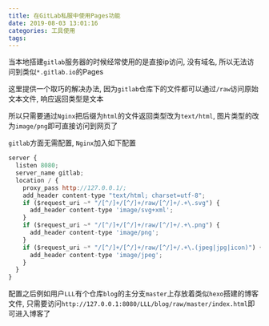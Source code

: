 ```yaml
---
title: 在GitLab私服中使用Pages功能
date: 2019-08-03 13:01:16
categories: 工具使用
tags:
---
```


当本地搭建`gitlab`服务器的时候经常使用的是直接ip访问, 没有域名, 所以无法访问到类似`*.gitlab.io`的Pages

这里提供一个取巧的解决办法, 因为`gitlab`仓库下的文件都可以通过`/raw`访问原始文本文件, 响应返回类型是文本

所以只需要通过`Nginx`把后缀为`html`的文件返回类型改为`text/html`, 图片类型的改为`image/png`即可直接访问到网页了

`gitlab`方面无需配置, `Nginx`加入如下配置

```js
server {
  listen 8080;
  server_name gitlab;
  location / {
    proxy_pass http://127.0.0.1/;
    add_header content-type "text/html; charset=utf-8";
    if ($request_uri ~* "/[^/]+/[^/]+/raw/[^/]+/.+\.svg") {  
      add_header content-type 'image/svg+xml';  
    }
    if ($request_uri ~* "/[^/]+/[^/]+/raw/[^/]+/.+\.png") {  
      add_header content-type 'image/png';  
    }
    if ($request_uri ~* "/[^/]+/[^/]+/raw/[^/]+/.+\.(jpeg|jpg|icon)") {  
      add_header content-type 'image/jpeg';  
    }
  }
}
```

配置之后例如用户`LLL`有个仓库`blog`的主分支`master`上存放着类似`hexo`搭建的博客文件, 
只需要访问`http://127.0.0.1:8080/LLL/blog/raw/master/index.html`即可进入博客了